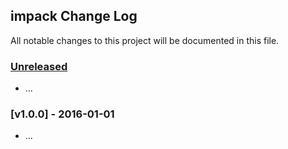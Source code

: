## impack Change Log

All notable changes to this project will be documented in this file.

### [Unreleased][unreleased]

- ...

### [v1.0.0] - 2016-01-01

- ...

[unreleased]: https://github.com/taoyuan/impack/compare/v1.0.0...HEAD
[v0.0.1]: https://github.com/taoyuan/impack/compare/v0.0.0...v1.0.0
